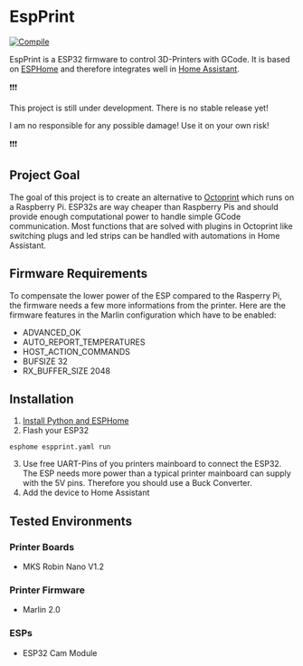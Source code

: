 # EspPrint

[![Compile](https://github.com/Adi146/EspPrint/actions/workflows/compile.yml/badge.svg)](https://github.com/EspPrint/actions)

EspPrint is a ESP32 firmware to control 3D-Printers with GCode. 
It is based on [ESPHome](https://esphome.io/) and therefore integrates well in [Home Assistant](https://www.home-assistant.io/).

:exclamation::exclamation::exclamation:

This project is still under development. There is no stable release yet!

I am no responsible for any possible damage! Use it on your own risk!

:exclamation::exclamation::exclamation:

## Project Goal
The goal of this project is to create an alternative to [Octoprint](https://octoprint.org/) which runs on a Raspberry Pi.
ESP32s are way cheaper than Raspberry Pis and should provide enough computational power to handle simple GCode communication.
Most functions that are solved with plugins in Octoprint like switching plugs and led strips can be handled with automations in Home Assistant.

## Firmware Requirements
To compensate the lower power of the ESP compared to the Rasperry Pi, the firmware needs a few more informations from the printer.
Here are the firmware features in the Marlin configuration which have to be enabled:
* ADVANCED_OK
* AUTO_REPORT_TEMPERATURES
* HOST_ACTION_COMMANDS
* BUFSIZE 32
* RX_BUFFER_SIZE 2048

## Installation
1. [Install Python and ESPHome](https://esphome.io/guides/getting_started_command_line.html)
2. Flash your ESP32
```
esphome espprint.yaml run
```
3. Use free UART-Pins of you printers mainboard to connect the ESP32. 
   The ESP needs more power than a typical printer mainboard can supply with the 5V pins. Therefore you should use a Buck Converter.
4. Add the device to Home Assistant


## Tested Environments
### Printer Boards
* MKS Robin Nano V1.2
### Printer Firmware
* Marlin 2.0
### ESPs
* ESP32 Cam Module

